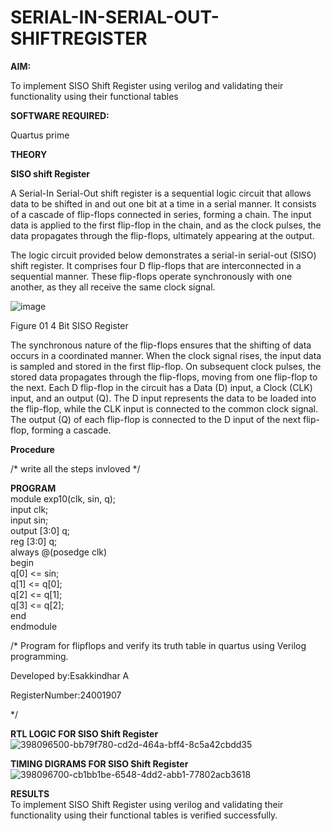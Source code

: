 # SERIAL-IN-SERIAL-OUT-SHIFTREGISTER

**AIM:**

To implement  SISO Shift Register using verilog and validating their functionality using their functional tables

**SOFTWARE REQUIRED:**

Quartus prime

**THEORY**

**SISO shift Register**

A Serial-In Serial-Out shift register is a sequential logic circuit that allows data to be shifted in and out one bit at a time in a serial manner. It consists of a cascade of flip-flops connected in series, forming a chain. The input data is applied to the first flip-flop in the chain, and as the clock pulses, the data propagates through the flip-flops, ultimately appearing at the output.

The logic circuit provided below demonstrates a serial-in serial-out (SISO) shift register. It comprises four D flip-flops that are interconnected in a sequential manner. These flip-flops operate synchronously with one another, as they all receive the same clock signal.

![image](https://github.com/naavaneetha/SERIAL-IN-SERIAL-OUT-SHIFTREGISTER/assets/154305477/e81c4072-37f9-46c6-8145-566764b74c3a)

Figure 01 4 Bit SISO Register

The synchronous nature of the flip-flops ensures that the shifting of data occurs in a coordinated manner. When the clock signal rises, the input data is sampled and stored in the first flip-flop. On subsequent clock pulses, the stored data propagates through the flip-flops, moving from one flip-flop to the next.
Each D flip-flop in the circuit has a Data (D) input, a Clock (CLK) input, and an output (Q). The D input represents the data to be loaded into the flip-flop, while the CLK input is connected to the common clock signal. The output (Q) of each flip-flop is connected to the D input of the next flip-flop, forming a cascade.

**Procedure**

/* write all the steps invloved */

**PROGRAM**<br>
module exp10(clk, sin, q);<br>
input clk;<br>
input sin;<br>
output [3:0] q;<br>
reg [3:0] q;<br>
always @(posedge clk)<br>
begin<br>
q[0] <= sin;<br>
q[1] <= q[0];<br>
q[2] <= q[1];<br>
q[3] <= q[2];<br>
end<br>
endmodule<br>

/* Program for flipflops and verify its truth table in quartus using Verilog programming.

Developed by:Esakkindhar A

RegisterNumber:24001907

*/

**RTL LOGIC FOR SISO Shift Register**<br>
![398096500-bb79f780-cd2d-464a-bff4-8c5a42cbdd35](https://github.com/user-attachments/assets/96cb2da3-ba38-4001-9b10-5aefdb4039cb)


**TIMING DIGRAMS FOR SISO Shift Register**<br>
![398096700-cb1bb1be-6548-4dd2-abb1-77802acb3618](https://github.com/user-attachments/assets/837d8399-f7b4-42d2-80ae-35a7c2c3c792)

**RESULTS**<br>
To implement SISO Shift Register using verilog and validating their functionality using their functional tables is verified successfully.
